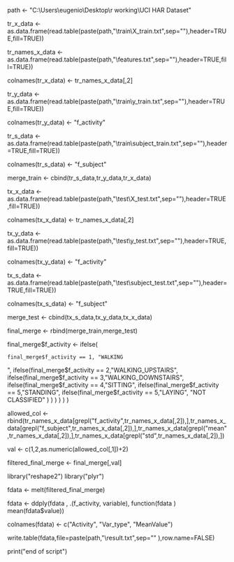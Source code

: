 path <- "C:\\Users\\eugenio\\Desktop\\r working\\UCI HAR Dataset"



tr_x_data <- as.data.frame(read.table(paste(path,"\\train\\X_train.txt",sep=""),header=TRUE,fill=TRUE))

tr_names_x_data <- as.data.frame(read.table(paste(path,"\\features.txt",sep=""),header=TRUE,fill=TRUE))

colnames(tr_x_data) <- tr_names_x_data[,2] 

tr_y_data <- as.data.frame(read.table(paste(path,"\\train\\y_train.txt",sep=""),header=TRUE,fill=TRUE))


colnames(tr_y_data) <- "f_activity"


tr_s_data <- as.data.frame(read.table(paste(path,"\\train\\subject_train.txt",sep=""),header=TRUE,fill=TRUE))

colnames(tr_s_data) <- "f_subject"


merge_train <- cbind(tr_s_data,tr_y_data,tr_x_data)

tx_x_data <- as.data.frame(read.table(paste(path,"\\test\\X_test.txt",sep=""),header=TRUE,fill=TRUE))

colnames(tx_x_data) <- tr_names_x_data[,2] 

tx_y_data <- as.data.frame(read.table(paste(path,"\\test\\y_test.txt",sep=""),header=TRUE,fill=TRUE))

colnames(tx_y_data) <- "f_activity"

tx_s_data <- as.data.frame(read.table(paste(path,"\\test\\subject_test.txt",sep=""),header=TRUE,fill=TRUE))

colnames(tx_s_data) <- "f_subject"

merge_test <- cbind(tx_s_data,tx_y_data,tx_x_data)


final_merge <- rbind(merge_train,merge_test)


final_merge$f_activity <- ifelse(

	final_merge$f_activity == 1, "WALKING
",
	ifelse(final_merge$f_activity == 2,"WALKING_UPSTAIRS",
        ifelse(final_merge$f_activity == 3,"WALKING_DOWNSTAIRS",
	ifelse(final_merge$f_activity == 4,"SITTING",
	ifelse(final_merge$f_activity == 5,"STANDING",
	ifelse(final_merge$f_activity == 5,"LAYING", "NOT CLASSIFIED"
)
)
)
)
)
)


allowed_col <- rbind(tr_names_x_data[grepl("f_activity",tr_names_x_data[,2]),],tr_names_x_data[grepl("f_subject",tr_names_x_data[,2]),],tr_names_x_data[grepl("mean",tr_names_x_data[,2]),],tr_names_x_data[grepl("std",tr_names_x_data[,2]),])

val <- c(1,2,as.numeric(allowed_col[,1])+2)
 

filtered_final_merge <- final_merge[,val]


library("reshape2")
library("plyr")

fdata <- melt(filtered_final_merge)


fdata  <- ddply(fdata , .(f_activity, variable), function(fdata ) mean(fdata$value))

colnames(fdata) <- c("Activity", "Var_type", "MeanValue")

write.table(fdata,file=paste(path,"\\result.txt",sep="" ),row.name=FALSE)

print("end of script")

